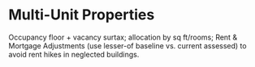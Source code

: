 # Multi-Unit Properties

Occupancy floor + vacancy surtax; allocation by sq ft/rooms; Rent & Mortgage Adjustments (use lesser-of baseline vs. current assessed) to avoid rent hikes in neglected buildings.
